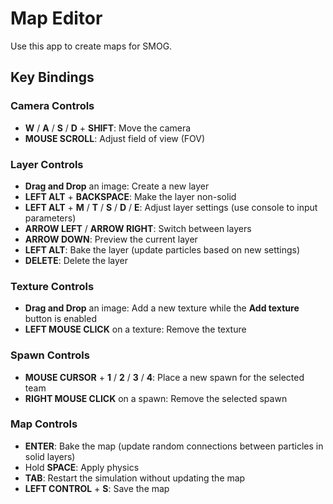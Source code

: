 # Map Editor
Use this app to create maps for SMOG.

## Key Bindings

### Camera Controls
- **W** / **A** / **S** / **D** + **SHIFT**: Move the camera
- **MOUSE SCROLL**: Adjust field of view (FOV)

### Layer Controls
- **Drag and Drop** an image: Create a new layer
- **LEFT ALT** + **BACKSPACE**: Make the layer non-solid
- **LEFT ALT** + **M** / **T** / **S** / **D** / **E**: Adjust layer settings (use console to input parameters)
- **ARROW LEFT** / **ARROW RIGHT**: Switch between layers
- **ARROW DOWN**: Preview the current layer
- **LEFT ALT**: Bake the layer (update particles based on new settings)
- **DELETE**: Delete the layer

### Texture Controls
- **Drag and Drop** an image: Add a new texture while the **Add texture** button is enabled
- **LEFT MOUSE CLICK** on a texture: Remove the texture

### Spawn Controls
- **MOUSE CURSOR** +  **1** / **2** / **3** / **4**: Place a new spawn for the selected team
- **RIGHT MOUSE CLICK** on a spawn: Remove the selected spawn

### Map Controls
- **ENTER**: Bake the map (update random connections between particles in solid layers)
- Hold **SPACE**: Apply physics
- **TAB**: Restart the simulation without updating the map
- **LEFT CONTROL** + **S**: Save the map


